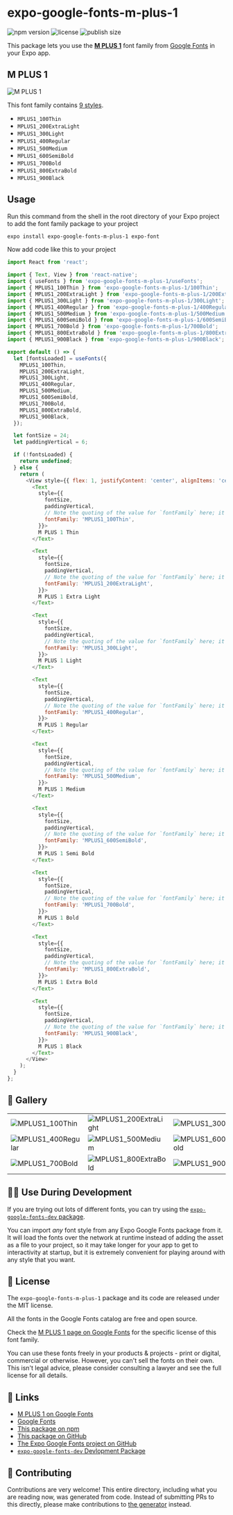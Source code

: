 # expo-google-fonts-m-plus-1

![npm version](https://flat.badgen.net/npm/v/expo-google-fonts-m-plus-1)
![license](https://flat.badgen.net/github/license/expo/google-fonts)
![publish size](https://flat.badgen.net/packagephobia/install/expo-google-fonts-m-plus-1)

This package lets you use the [**M PLUS 1**](https://fonts.google.com/specimen/M+PLUS+1) font family from [Google Fonts](https://fonts.google.com/) in your Expo app.

## M PLUS 1

![M PLUS 1](./font-family.png)

This font family contains [9 styles](#-gallery).

- `MPLUS1_100Thin`
- `MPLUS1_200ExtraLight`
- `MPLUS1_300Light`
- `MPLUS1_400Regular`
- `MPLUS1_500Medium`
- `MPLUS1_600SemiBold`
- `MPLUS1_700Bold`
- `MPLUS1_800ExtraBold`
- `MPLUS1_900Black`

## Usage

Run this command from the shell in the root directory of your Expo project to add the font family package to your project
```sh
expo install expo-google-fonts-m-plus-1 expo-font
```

Now add code like this to your project
```js
import React from 'react';

import { Text, View } from 'react-native';
import { useFonts } from 'expo-google-fonts-m-plus-1/useFonts';
import { MPLUS1_100Thin } from 'expo-google-fonts-m-plus-1/100Thin';
import { MPLUS1_200ExtraLight } from 'expo-google-fonts-m-plus-1/200ExtraLight';
import { MPLUS1_300Light } from 'expo-google-fonts-m-plus-1/300Light';
import { MPLUS1_400Regular } from 'expo-google-fonts-m-plus-1/400Regular';
import { MPLUS1_500Medium } from 'expo-google-fonts-m-plus-1/500Medium';
import { MPLUS1_600SemiBold } from 'expo-google-fonts-m-plus-1/600SemiBold';
import { MPLUS1_700Bold } from 'expo-google-fonts-m-plus-1/700Bold';
import { MPLUS1_800ExtraBold } from 'expo-google-fonts-m-plus-1/800ExtraBold';
import { MPLUS1_900Black } from 'expo-google-fonts-m-plus-1/900Black';

export default () => {
  let [fontsLoaded] = useFonts({
    MPLUS1_100Thin,
    MPLUS1_200ExtraLight,
    MPLUS1_300Light,
    MPLUS1_400Regular,
    MPLUS1_500Medium,
    MPLUS1_600SemiBold,
    MPLUS1_700Bold,
    MPLUS1_800ExtraBold,
    MPLUS1_900Black,
  });

  let fontSize = 24;
  let paddingVertical = 6;

  if (!fontsLoaded) {
    return undefined;
  } else {
    return (
      <View style={{ flex: 1, justifyContent: 'center', alignItems: 'center' }}>
        <Text
          style={{
            fontSize,
            paddingVertical,
            // Note the quoting of the value for `fontFamily` here; it expects a string!
            fontFamily: 'MPLUS1_100Thin',
          }}>
          M PLUS 1 Thin
        </Text>

        <Text
          style={{
            fontSize,
            paddingVertical,
            // Note the quoting of the value for `fontFamily` here; it expects a string!
            fontFamily: 'MPLUS1_200ExtraLight',
          }}>
          M PLUS 1 Extra Light
        </Text>

        <Text
          style={{
            fontSize,
            paddingVertical,
            // Note the quoting of the value for `fontFamily` here; it expects a string!
            fontFamily: 'MPLUS1_300Light',
          }}>
          M PLUS 1 Light
        </Text>

        <Text
          style={{
            fontSize,
            paddingVertical,
            // Note the quoting of the value for `fontFamily` here; it expects a string!
            fontFamily: 'MPLUS1_400Regular',
          }}>
          M PLUS 1 Regular
        </Text>

        <Text
          style={{
            fontSize,
            paddingVertical,
            // Note the quoting of the value for `fontFamily` here; it expects a string!
            fontFamily: 'MPLUS1_500Medium',
          }}>
          M PLUS 1 Medium
        </Text>

        <Text
          style={{
            fontSize,
            paddingVertical,
            // Note the quoting of the value for `fontFamily` here; it expects a string!
            fontFamily: 'MPLUS1_600SemiBold',
          }}>
          M PLUS 1 Semi Bold
        </Text>

        <Text
          style={{
            fontSize,
            paddingVertical,
            // Note the quoting of the value for `fontFamily` here; it expects a string!
            fontFamily: 'MPLUS1_700Bold',
          }}>
          M PLUS 1 Bold
        </Text>

        <Text
          style={{
            fontSize,
            paddingVertical,
            // Note the quoting of the value for `fontFamily` here; it expects a string!
            fontFamily: 'MPLUS1_800ExtraBold',
          }}>
          M PLUS 1 Extra Bold
        </Text>

        <Text
          style={{
            fontSize,
            paddingVertical,
            // Note the quoting of the value for `fontFamily` here; it expects a string!
            fontFamily: 'MPLUS1_900Black',
          }}>
          M PLUS 1 Black
        </Text>
      </View>
    );
  }
};

```

## 🔡 Gallery


||||
|-|-|-|
|![MPLUS1_100Thin](.//100Thin/MPLUS1_100Thin.ttf.png)|![MPLUS1_200ExtraLight](.//200ExtraLight/MPLUS1_200ExtraLight.ttf.png)|![MPLUS1_300Light](.//300Light/MPLUS1_300Light.ttf.png)||
|![MPLUS1_400Regular](.//400Regular/MPLUS1_400Regular.ttf.png)|![MPLUS1_500Medium](.//500Medium/MPLUS1_500Medium.ttf.png)|![MPLUS1_600SemiBold](.//600SemiBold/MPLUS1_600SemiBold.ttf.png)||
|![MPLUS1_700Bold](.//700Bold/MPLUS1_700Bold.ttf.png)|![MPLUS1_800ExtraBold](.//800ExtraBold/MPLUS1_800ExtraBold.ttf.png)|![MPLUS1_900Black](.//900Black/MPLUS1_900Black.ttf.png)||


## 👩‍💻 Use During Development

If you are trying out lots of different fonts, you can try using the [`expo-google-fonts-dev` package](https://github.com/freeboub/google-fonts/tree/master/font-packages/dev#readme).

You can import *any* font style from any Expo Google Fonts package from it. It will load the fonts
over the network at runtime instead of adding the asset as a file to your project, so it may take longer
for your app to get to interactivity at startup, but it is extremely convenient
for playing around with any style that you want.

## 📖 License

The `expo-google-fonts-m-plus-1` package and its code are released under the MIT license.

All the fonts in the Google Fonts catalog are free and open source.

Check the [M PLUS 1 page on Google Fonts](https://fonts.google.com/specimen/M+PLUS+1) for the specific license of this font family.

You can use these fonts freely in your products & projects - print or digital, commercial or otherwise. However, you can't sell the fonts on their own. This isn't legal advice, please consider consulting a lawyer and see the full license for all details.

## 🔗 Links

- [M PLUS 1 on Google Fonts](https://fonts.google.com/specimen/M+PLUS+1)
- [Google Fonts](https://fonts.google.com/)
- [This package on npm](https://www.npmjs.com/package/expo-google-fonts-m-plus-1)
- [This package on GitHub](https://github.com/freeboub/google-fonts/tree/master/font-packages/m-plus-1)
- [The Expo Google Fonts project on GitHub](https://github.com/freeboub/google-fonts)
- [`expo-google-fonts-dev` Devlopment Package](https://github.com/freeboub/google-fonts/tree/master/font-packages/dev)

## 🤝 Contributing

Contributions are very welcome! This entire directory, including what you are reading now, was generated from code. Instead of submitting PRs to this directly, please make contributions to [the generator](https://github.com/freeboub/google-fonts/tree/master/packages/generator) instead.
